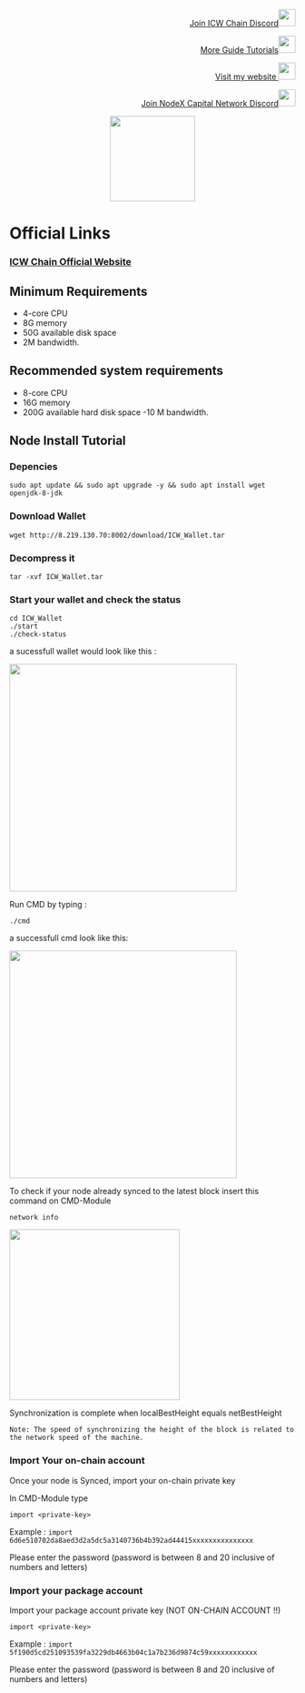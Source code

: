 </p>
<p style="font-size:14px" align="right">
<a href="https://discord.gg/WDgKb8GbCC" target="_blank">Join ICW Chain Discord<img src="https://user-images.githubusercontent.com/50621007/176236430-53b0f4de-41ff-41f7-92a1-4233890a90c8.png" width="30"/></a>
</p>

<p style="font-size:14px" align="right">
<a href="https://github.com/elangrr/testnet_guide" target="_blank">More Guide Tutorials<img src="https://avatars.githubusercontent.com/u/34649601?v=4" width="30"/></a>
</p>

<p style="font-size:14px" align="right">
<a href="https://indonode.dev/" target="_blank">Visit my website <img src="https://avatars.githubusercontent.com/u/34649601?v=4" width="30"/></a>
</p>

</p>
<p style="font-size:14px" align="right">
<a href="https://discord.gg/gru6MuGPgP" target="_blank">Join NodeX Capital Network Discord<img src="https://user-images.githubusercontent.com/50621007/176236430-53b0f4de-41ff-41f7-92a1-4233890a90c8.png" width="30"/></a>
</p>

<p align="center">
 <img height="150" height="auto" src="https://miro.medium.com/fit/c/176/176/0*Fje3iR1h1XcvlRx8">
</p>

# Official Links
### [ICW Chain Official Website](https://www.icwchain.com/)


## Minimum Requirements 
- 4-core CPU 
- 8G memory
- 50G available disk space
- 2M bandwidth.
## Recommended system requirements
- 8-core CPU 
- 16G memory 
- 200G available hard disk space
-10 M bandwidth.

## Node Install Tutorial

### Depencies 
```
sudo apt update && sudo apt upgrade -y && sudo apt install wget openjdk-8-jdk
```

### Download Wallet
```
wget http://8.219.130.70:8002/download/ICW_Wallet.tar
```

### Decompress it
```
tar -xvf ICW_Wallet.tar
```

### Start your wallet and check the status
```
cd ICW_Wallet
./start
./check-status
```
a sucessfull wallet would look like this :

 <img height="400" height="auto" src="https://user-images.githubusercontent.com/34649601/194700746-57d64f33-8fc0-414d-9dad-fe83b42828b7.png">
</p>

Run CMD by typing :
```
./cmd
```
a successfull cmd look like this:

 <img height="400" height="auto" src="https://user-images.githubusercontent.com/34649601/194700888-e358b614-bacb-40da-a353-12a2317941ec.png">
</p>

To check if your node already synced to the latest block insert this command on CMD-Module
```
network info
```

 <img height="300" height="auto" src="https://user-images.githubusercontent.com/34649601/194700959-347549b0-f9c3-4877-a6ae-a5c90d3d21e1.png">
</p>

Synchronization is complete when localBestHeight equals netBestHeight

`Note: The speed of synchronizing the height of the block is related to the network speed
of the machine.`

### Import Your on-chain account 
Once your node is Synced, import your on-chain private key

In CMD-Module type 
```
import <private-key>
```
Example : `import 6d6e510702da8aed3d2a5dc5a3140736b4b392ad44415xxxxxxxxxxxxxxx`

Please enter the password (password is between 8 and 20 inclusive of numbers and
letters)
### Import your package account
Import your package account private key (NOT ON-CHAIN ACCOUNT !!)
```
import <private-key>
```
Example : `import 5f190d5cd251093539fa3229db4663b04c1a7b236d9874c59xxxxxxxxxxxx`

Please enter the password (password is between 8 and 20 inclusive of numbers and
letters)


